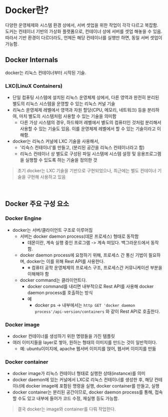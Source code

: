 # Docker란?

다양한 운영체제와 시스템 환경 상에서, 서버 셋업을 위한 작업이 각각 다르고 복잡함. 도커는 컨테이너 기반의 가상화 플랫폼으로, 컨테이너 상에 서버를 셋업 해놓을 수 있음. 따라서 기반 환경이 다르더라도, 언제든 해당 컨테이너를 실행만 하면, 동일 서버 셋업이 가능함.

## Docker Internals

docker는 리눅스 컨테이너부터 시작된 기술.

### LXC(LinuX Containers)

- 단일 컴퓨팅 시스템에 설치된 리눅스 운영체제 상에서, 다른 영역과 완전히 분리된 별도의 리눅스 시스템을 운영할 수 있는 리눅스 커널 기술
- 리눅스 운영체제 레벨에서 영역과 자원 할당(CPU, 메모리, 네트워크) 등을 분리하여, 마치 별도의 시스템처럼 사용할 수 있는 기술을 의미함
  - 다른 가상 시스템의 경우, 하드웨어 레벨에서 별도의 컴퓨터인 것처럼 분리해서 사용할 수 있는 기술도 있음. 이를 운영체제 레벨에서 할 수 있는 기술이라고 이해함.
- docker는 리눅스 커널에 LXC 기술을 사용해서,
  - '리숙스 컨테이너'를 만들고, (분리된 공간을 리눅스 컨테이너라고 함)
  - 리눅스 컨테이너 상 별도로 구성된 파일 시스템에 시스템 설정 및 응용프로그램을 실행할 수 있도록 하는 기술을 정의한 것

> 초기 docker는 LXC 기술을 기반으로 구현되었으나, 최근에는 별도 컨테이너 기술을 구현해 사용하고 있음

<br/>

## Docker 주요 구성 요소

### Docker Engine

- docker는 서버/클라이언트 구조로 이루어짐
  - 서버는 docker daemon process(데몬 프로세스) 형태로 동작함
    - 데몬이란, 계속 실행 중인 프로그램 -> 계속 떠있다. 백그라운드에서 동작함.
  - docker daemon process에 요청하기 위해, 프로세스 간 통신 기법이 필요하며, docker는 이를 위해 Rest API를 사용한다.
    - ※ 컴퓨터 공학 운영체제의 프로세스 구조, 프로세스간 커뮤니케이션 부분을 이해해야 함
  - docker command는 클라이언트다.
    - docker command를 내리면 내부적으로 Rest API를 사용해 docker daemon process를 호출하는 방식
    - 예
      - docker ps -> 내부에서는 `http GET 'docker daemon process'/api-version/containers` 와 같이 Rest API로 호출한다.

### Docker image

- docker 컨테이너를 생성하기 위한 명령들을 가진 템플릿
- 여러 이미지들을 layer로 쌓아, 원하는 형태의 이미지를 만드는 것이 일반적이다.
  - 예: ubuntu이미지에, apache 웹서버 이미지를 얹어, 웹서버 이미지를 만듦

### Docker container

- docker image가 리눅스 컨테이너 형태로 실행한 상태(instance)를 의미
- docker daemon에 있는 커널에서 LXC로 리눅스 컨테이너를 생성한 후, 해당 컨테이너에 docker image에 포함된 명령을 실행, docker container를 만들고, 실행
- docker container는 분리된 공간이므로, docker daemon process를 통해, 접속할 수도 있고 내부에 들어가 코드 수정, 재실행 등도 가능함.

> 결국 docker는 image와 container를 다뤄 작업한다.
